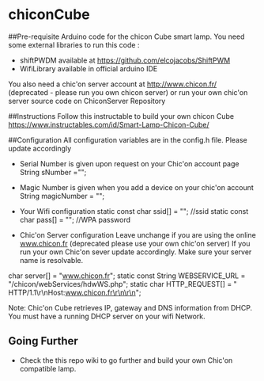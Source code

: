 # chiconCube

##Pre-requisite
Arduino code for the chicon Cube smart lamp. 
You need some external libraries to run this code :
* shiftPWDM available at https://github.com/elcojacobs/ShiftPWM
* WifiLibrary available in official arduino IDE

You also need a chic'on server account at http://www.chicon.fr/ (deprecated - please run you own chicon server) or run your own chic'on server source code on ChiconServer Repository

##Instructions
Follow this instructable to build your own chicon Cube
https://www.instructables.com/id/Smart-Lamp-Chicon-Cube/

##Configuration
All configuration variables are in the config.h file. Please update accordingly
 * Serial Number is given upon request on your Chic'on account page
String sNumber ="";

 * Magic Number is given when you add a device on your chic'on account
String magicNumber = "";

 * Your Wifi configuration 
static const char ssid[] = ""; //ssid 
static const char pass[] = ""; //WPA password

* Chic'on Server configuration
Leave unchange if you are using the online www.chicon.fr (deprecated please use your own chic'on server) If you run your own Chic'on sever update accordingly. Make sure your server name is resolvable.

char server[] = "www.chicon.fr";
static const String WEBSERVICE_URL = "/chicon/webServices/hdwWS.php";
static char HTTP_REQUEST[] = " HTTP/1.1\r\nHost:www.chicon.fr\r\n\r\n";

Note: Chic'on Cube retrieves IP, gateway and DNS information from DHCP. You must have a running DHCP server on your wifi Network.

## Going Further
 * Check the this repo wiki to go further and build your own Chic'on compatible lamp.
